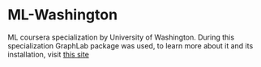 # ML-Washington
ML coursera specialization by University of Washington. 
During this specialization GraphLab package was used, to learn more about it and its installation, visit [this site](https://turi.com)
